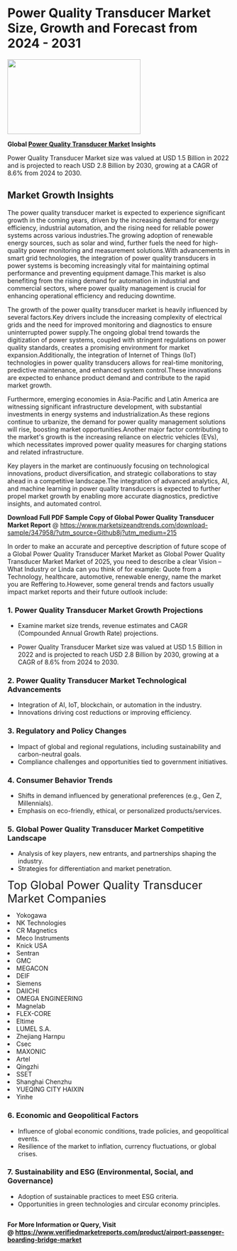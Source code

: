 <H1>Power Quality Transducer Market Size, Growth and Forecast from 2024 - 2031</H1><img class="aligncenter size-medium wp-image-584254" src="https://thirdeyenews.in/wp-content/uploads/2024/09/Global-Market-Research-300x168.jpeg" alt="" width="300" height="168" /><p><strong>Global&nbsp;<a href="https://www.marketsizeandtrends.com/download-sample/347958/?utm_source=Github8j?utm_medium=215">Power Quality Transducer Market</a> Insights</strong></p><p>Power Quality Transducer Market size was valued at USD 1.5 Billion in 2022 and is projected to reach USD 2.8 Billion by 2030, growing at a CAGR of 8.6% from 2024 to 2030.</p><p><h2>Market Growth Insights</h2> <p>The power quality transducer market is expected to experience significant growth in the coming years, driven by the increasing demand for energy efficiency, industrial automation, and the rising need for reliable power systems across various industries.The growing adoption of renewable energy sources, such as solar and wind, further fuels the need for high-quality power monitoring and measurement solutions.With advancements in smart grid technologies, the integration of power quality transducers in power systems is becoming increasingly vital for maintaining optimal performance and preventing equipment damage.This market is also benefiting from the rising demand for automation in industrial and commercial sectors, where power quality management is crucial for enhancing operational efficiency and reducing downtime.</p> <p>The growth of the power quality transducer market is heavily influenced by several factors.Key drivers include the increasing complexity of electrical grids and the need for improved monitoring and diagnostics to ensure uninterrupted power supply.The ongoing global trend towards the digitization of power systems, coupled with stringent regulations on power quality standards, creates a promising environment for market expansion.Additionally, the integration of Internet of Things (IoT) technologies in power quality transducers allows for real-time monitoring, predictive maintenance, and enhanced system control.These innovations are expected to enhance product demand and contribute to the rapid market growth.</p> <p>Furthermore, emerging economies in Asia-Pacific and Latin America are witnessing significant infrastructure development, with substantial investments in energy systems and industrialization.As these regions continue to urbanize, the demand for power quality management solutions will rise, boosting market opportunities.Another major factor contributing to the market's growth is the increasing reliance on electric vehicles (EVs), which necessitates improved power quality measures for charging stations and related infrastructure.</p> <p>Key players in the market are continuously focusing on technological innovations, product diversification, and strategic collaborations to stay ahead in a competitive landscape.The integration of advanced analytics, AI, and machine learning in power quality transducers is expected to further propel market growth by enabling more accurate diagnostics, predictive insights, and automated control.</p> <p><span class=""><strong>Download Full PDF Sample Copy of Global Power Quality Transducer Market Report</strong> @ <a href="https://www.marketsizeandtrends.com/download-sample/347958/?utm_source=Github8j?utm_medium=215" target="_blank">https://www.marketsizeandtrends.com/download-sample/347958/?utm_source=Github8j?utm_medium=215</a></span></p><p>In order to make an accurate and perceptive description of future scope of a Global&nbsp;Power Quality Transducer Market Market as Global&nbsp;Power Quality Transducer Market Market of 2025, you need to describe a clear Vision &ndash; What Industry or Linda can you think of for example: Quote from a Technology, healthcare, automotive, renewable energy, name the market you are Reffering to.However, some general trends and factors usually impact market reports and their future outlook include:</p><h3>1.&nbsp;<strong>Power Quality Transducer Market Growth Projections</strong></h3><ul><li>Examine market size trends, revenue estimates and CAGR (Compounded Annual Growth Rate) projections.</li><li><p>Power Quality Transducer Market size was valued at USD 1.5 Billion in 2022 and is projected to reach USD 2.8 Billion by 2030, growing at a CAGR of 8.6% from 2024 to 2030.</p></li></ul><h3>2.&nbsp;<strong>Power Quality Transducer Market Technological Advancements</strong></h3><ul><li>Integration of AI, IoT, blockchain, or automation in the industry.</li><li>Innovations driving cost reductions or improving efficiency.</li></ul><h3>3.&nbsp;<strong>Regulatory and Policy Changes</strong></h3><ul><li>Impact of global and regional regulations, including sustainability and carbon-neutral goals.</li><li>Compliance challenges and opportunities tied to government initiatives.</li></ul><h3>4.&nbsp;<strong>Consumer Behavior Trends</strong></h3><ul><li>Shifts in demand influenced by generational preferences (e.g., Gen Z, Millennials).</li><li>Emphasis on eco-friendly, ethical, or personalized products/services.</li></ul><h3>5.&nbsp;<strong>Global Power Quality Transducer Market Competitive Landscape</strong></h3><ul><li>Analysis of key players, new entrants, and partnerships shaping the industry.</li><li>Strategies for differentiation and market penetration.</li></ul><p data-pm-slice="1 1 []"><span style="color: inherit; font-family: inherit; font-size: 25px;">Top Global Power Quality Transducer Market Companies</span></p><div class="" data-test-id=""><p><li>Yokogawa</li><li> NK Technologies</li><li> CR Magnetics</li><li> Meco Instruments</li><li> Knick USA</li><li> Sentran</li><li> GMC</li><li> MEGACON</li><li> DEIF</li><li> Siemens</li><li> DAIICHI</li><li> OMEGA ENGINEERING</li><li> Magnelab</li><li> FLEX-CORE</li><li> Eltime</li><li> LUMEL S.A.</li><li> Zhejiang Harnpu</li><li> Csec</li><li> MAXONIC</li><li> Artel</li><li> Qingzhi</li><li> SSET</li><li> Shanghai Chenzhu</li><li> YUEQING CITY HAIXIN</li><li> Yinhe</li></p></div><h3>6.&nbsp;<strong>Economic and Geopolitical Factors</strong></h3><ul><li>Influence of global economic conditions, trade policies, and geopolitical events.</li><li>Resilience of the market to inflation, currency fluctuations, or global crises.</li></ul><h3>7.&nbsp;<strong>Sustainability and ESG (Environmental, Social, and Governance)</strong></h3><ul><li>Adoption of sustainable practices to meet ESG criteria.</li><li>Opportunities in green technologies and circular economy principles.</li></ul><h2><strong style="font-size: 14px;">For More Information or Query, Visit @&nbsp;</strong><a style="background-color: #ffffff; font-size: 14px;" href="https://www.marketsizeandtrends.com/report/power-quality-transducer-market/" target="_blank">https://www.verifiedmarketreports.com/product/airport-passenger-boarding-bridge-market</a></h2>